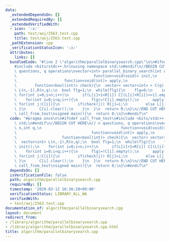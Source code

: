 ```yaml
---
data:
  _extendedDependsOn: []
  _extendedRequiredBy: []
  _extendedVerifiedWith:
  - icon: ':x:'
    path: test/aoj/2563.test.cpp
    title: test/aoj/2563.test.cpp
  _pathExtension: cpp
  _verificationStatusIcon: ':x:'
  attributes:
    links: []
  bundledCode: "#line 2 \"algorithm/parallelbinarysearch.cpp\"\n\n#ifndef call_from_test\n\
    #include <bits/stdc++.h>\nusing namespace std;\n#endif\n//BEGIN CUT HERE\n// n\
    \ questions, q operations\nvector<int> parallel_binary_search(int n,int q,\n \
    \                                  function<void(void)> init,\n              \
    \                     function<void(int)> apply,\n                           \
    \        function<bool(int)> check){\n  vector< vector<int> > C(q);\n  vector<int>\
    \ L(n,-1),R(n,q);\n  bool flg=1;\n  while(flg){\n    flg=0;\n    init();\n   \
    \ for(int i=0;i<n;i++)\n      if(L[i]+1<R[i]) C[(L[i]+R[i])>>1].emplace_back(i);\n\
    \    for(int i=0;i<q;i++){\n      flg|=!C[i].empty();\n      apply(i);\n     \
    \ for(int j:C[i]){\n        if(check(j)) R[j]=i;\n        else L[j]=i;\n     \
    \ }\n      C[i].clear();\n    }\n  }\n  return R;\n}\n//END CUT HERE\n#ifndef\
    \ call_from_test\nsigned main(){\n  return 0;\n}\n#endif\n"
  code: "#pragma once\n\n#ifndef call_from_test\n#include <bits/stdc++.h>\nusing namespace\
    \ std;\n#endif\n//BEGIN CUT HERE\n// n questions, q operations\nvector<int> parallel_binary_search(int\
    \ n,int q,\n                                   function<void(void)> init,\n  \
    \                                 function<void(int)> apply,\n               \
    \                    function<bool(int)> check){\n  vector< vector<int> > C(q);\n\
    \  vector<int> L(n,-1),R(n,q);\n  bool flg=1;\n  while(flg){\n    flg=0;\n   \
    \ init();\n    for(int i=0;i<n;i++)\n      if(L[i]+1<R[i]) C[(L[i]+R[i])>>1].emplace_back(i);\n\
    \    for(int i=0;i<q;i++){\n      flg|=!C[i].empty();\n      apply(i);\n     \
    \ for(int j:C[i]){\n        if(check(j)) R[j]=i;\n        else L[j]=i;\n     \
    \ }\n      C[i].clear();\n    }\n  }\n  return R;\n}\n//END CUT HERE\n#ifndef\
    \ call_from_test\nsigned main(){\n  return 0;\n}\n#endif\n"
  dependsOn: []
  isVerificationFile: false
  path: algorithm/parallelbinarysearch.cpp
  requiredBy: []
  timestamp: '2020-03-12 16:36:20+09:00'
  verificationStatus: LIBRARY_ALL_WA
  verifiedWith:
  - test/aoj/2563.test.cpp
documentation_of: algorithm/parallelbinarysearch.cpp
layout: document
redirect_from:
- /library/algorithm/parallelbinarysearch.cpp
- /library/algorithm/parallelbinarysearch.cpp.html
title: algorithm/parallelbinarysearch.cpp
---
```

